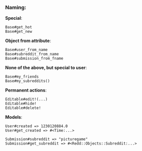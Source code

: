 ### Naming:

**Special**:
```
Base#get_hot
Base#get_new
```

**Object from attribute**:
```
Base#user_from_name
Base#subreddit_from_name
Base#submission_from_fname
```

**None of the above, but special to user**:
```
Base#my_friends
Base#my_subreddits()
```

**Permanent actions**:
```
Editable#edit!(...)
Editable#hide!
Editable#delete!
```

**Models**:
```
User#created => 1230120884.0
User#get_created => #<Time:...>

Submission#subreddit => "picturegame"
Submission#get_subreddit => #<Redd::Objects::Subreddit:...>
```